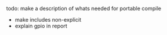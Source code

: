 todo: make a description of whats needed for portable compile

- make includes non-explicit
- explain gpio in report
